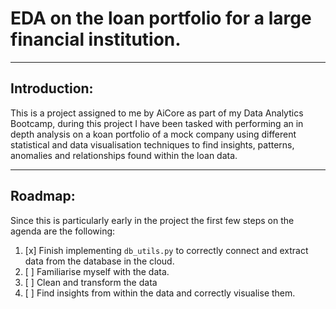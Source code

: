 # EDA on the loan portfolio for a large financial institution.
---
## Introduction:
 This is a project assigned to me by AiCore as part of my Data Analytics Bootcamp, during this project I have been tasked with performing an in depth analysis on a koan portfolio of a mock company using different statistical and data visualisation techniques to find insights, patterns, anomalies and relationships found within the loan data.

---
## Roadmap:
Since this is particularly early in the project the first few steps on the agenda are the following:

1. [x] Finish implementing ```db_utils.py``` to correctly connect and extract data from the database in the cloud.
1. [ ] Familiarise myself with the data.
1. [ ] Clean and transform the data
1. [ ] Find insights from within the data and correctly visualise them.